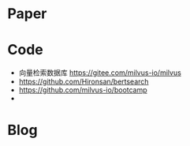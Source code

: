 # Paper


# Code
- 向量检索数据库 https://gitee.com/milvus-io/milvus
- https://github.com/Hironsan/bertsearch
- https://github.com/milvus-io/bootcamp
- 

# Blog

